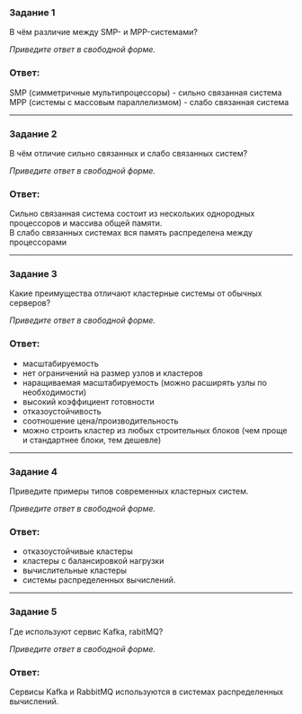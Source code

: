 ### Задание 1  

В чём различие между SMP- и MPP-системами?

*Приведите ответ в свободной форме.*  

### Ответ:  
SMP (cимметричные мультипроцессоры) - сильно связанная система  
MPP (системы с массовым параллелизмом) - слабо связанная система

---  

### Задание 2  

В чём отличие сильно связанных и слабо связанных систем?

*Приведите ответ в свободной форме.*  

### Ответ:  

Сильно связанная система состоит из нескольких однородных процессоров и массива общей памяти.  
В слабо связанных системах вся память распределена между процессорами  

---

### Задание 3  

Какие преимущества отличают кластерные системы от обычных серверов?

*Приведите ответ в свободной форме.*  

### Ответ:  

 * масштабируемость
 * нет ограничений на размер узлов и кластеров
 * наращиваемая масштабируемость (можно расширять узлы по необходимости)
 * высокий коэффициент готовности
 * отказоустойчивость
 * соотношение цена/производительность
 * можно строить кластер из любых строительных блоков (чем проще и стандартнее блоки, тем дешевле)  

---

### Задание 4

Приведите примеры типов современных кластерных систем.

*Приведите ответ в свободной форме.*  

### Ответ:  

* отказоустойчивые кластеры  
* кластеры с балансировкой нагрузки  
* вычислительные кластеры  
* системы распределенных вычислений.  

---

### Задание 5

Где используют сервис Kafka, rabitMQ?

*Приведите ответ в свободной форме.*  

### Ответ:  

Сервисы Kafka и RabbitMQ используются в системах распределенных вычислений.  


